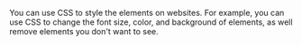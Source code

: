 You can use CSS to style the elements on websites. For example, you can use CSS to change the font size, color, and background of elements, as well remove elements you don't want to see.